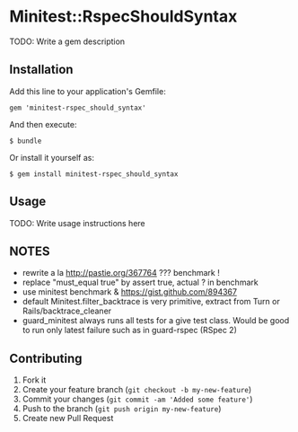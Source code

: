 # Minitest::RspecShouldSyntax

TODO: Write a gem description

## Installation

Add this line to your application's Gemfile:

    gem 'minitest-rspec_should_syntax'

And then execute:

    $ bundle

Or install it yourself as:

    $ gem install minitest-rspec_should_syntax

## Usage

TODO: Write usage instructions here

## NOTES

* rewrite a la http://pastie.org/367764 ??? benchmark !
* replace "must_equal true" by assert true, actual ? in benchmark
* use minitest benchmark & https://gist.github.com/894367
* default Minitest.filter_backtrace is very primitive, extract from Turn or Rails/backtrace_cleaner
* guard_minitest always runs all tests for a give test class. Would be good to run only latest failure such as in guard-rspec (RSpec 2)

## Contributing

1. Fork it
2. Create your feature branch (`git checkout -b my-new-feature`)
3. Commit your changes (`git commit -am 'Added some feature'`)
4. Push to the branch (`git push origin my-new-feature`)
5. Create new Pull Request
